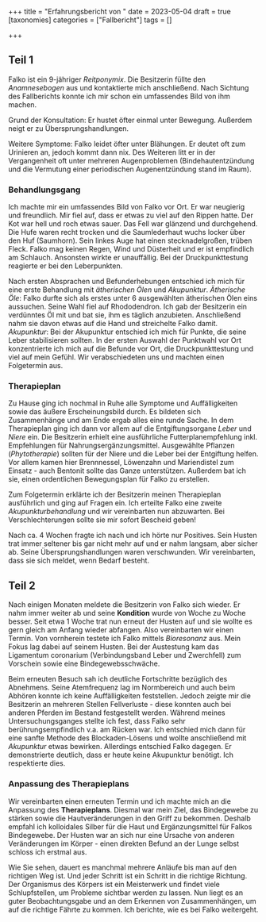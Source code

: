 +++
title = "Erfahrungsbericht von "
date = 2023-05-04
draft = true
[taxonomies]
categories = ["Fallbericht"]
tags = []

+++


<!-- more -->

## Teil 1

Falko ist ein 9-jähriger *Reitponymix*. Die Besitzerin füllte den *Anamnesebogen* aus und kontaktierte mich anschließend. Nach Sichtung des Fallberichts konnte ich mir schon ein umfassendes Bild von ihm machen.

Grund der Konsultation: Er hustet öfter einmal unter Bewegung. Außerdem neigt er zu Übersprungshandlungen.

Weitere Symptome: Falko leidet öfter unter Blähungen. Er deutet oft zum Urinieren an, jedoch kommt dann nix. Des Weiteren litt er in der Vergangenheit oft unter mehreren Augenproblemen (Bindehautentzündung und die Vermutung einer periodischen Augenentzündung stand im Raum).

### Behandlungsgang
Ich machte mir ein umfassendes Bild von Falko vor Ort. Er war neugierig und freundlich. Mir fiel auf, dass er etwas zu viel auf den Rippen hatte. Der Kot war hell und roch etwas sauer.  Das Fell war glänzend und durchgehend. Die Hufe waren recht trocken und die Saumlederhaut wuchs locker über den Huf (Saumhorn). Sein linkes Auge hat einen stecknadelgroßen, trüben Fleck. Falko mag keinen Regen, Wind und Düsterheit und er ist empfindlich am Schlauch. Ansonsten wirkte er unauffällig. Bei der Druckpunkttestung reagierte er bei den Leberpunkten. 

Nach ersten Absprachen und Befunderhebungen entschied ich mich für eine erste Behandlung mit *ätherischen Ölen* und *Akupunktur*. 
*Ätherische Öle*: Falko durfte sich als erstes unter 6 ausgewählten ätherischen Ölen eins aussuchen. Seine Wahl fiel auf Rhododendron. Ich gab der Besitzerin ein verdünntes Öl mit und bat sie, ihm es täglich anzubieten. Anschließend nahm sie davon etwas auf die Hand und streichelte Falko damit. 
*Akupunktur*: Bei der Akupunktur entschied ich mich für Punkte, die seine Leber stabilisieren sollten. In der ersten Auswahl der Punktwahl vor Ort konzentrierte ich mich auf die Befunde vor Ort, die Druckpunkttestung und viel auf mein Gefühl. 
Wir verabschiedeten uns und machten einen Folgetermin aus. 

### Therapieplan
Zu Hause ging ich nochmal in Ruhe alle Symptome und Auffälligkeiten sowie das äußere Erscheinungsbild durch. Es bildeten sich Zusammenhänge und am Ende ergab alles eine runde Sache. In dem Therapieplan ging ich dann vor allem auf die Entgiftungsorgane *Leber* und *Niere* ein. Die Besitzerin erhielt eine ausführliche Futterplanempfehlung inkl. Empfehlungen für Nahrungsergänzungsmittel. Ausgewählte Pflanzen (*Phytotherapie*) sollten für der Niere und die Leber bei der Entgiftung helfen. Vor allem kamen hier Brennnessel, Löwenzahn und Mariendistel zum Einsatz - auch Bentonit sollte das Ganze unterstützen. Außerdem bat ich sie, einen ordentlichen Bewegungsplan für Falko zu erstellen.

Zum Folgetermin erklärte ich der Besitzerin meinen Therapieplan ausführlich und ging auf Fragen ein. Ich erteilte Falko eine zweite *Akupunkturbehandlung* und wir vereinbarten nun abzuwarten. Bei Verschlechterungen sollte sie mir sofort Bescheid geben!

Nach ca. 4 Wochen fragte ich nach und ich hörte nur Positives. Sein Husten trat immer seltener bis gar nicht mehr auf und er nahm langsam, aber sicher ab. Seine Übersprungshandlungen waren verschwunden.
Wir vereinbarten, dass sie sich meldet, wenn Bedarf besteht. 

## Teil 2
Nach einigen Monaten meldete die Besitzerin von Falko sich wieder. Er nahm immer weiter ab und seine **Kondition** wurde von Woche zu Woche besser. 
Seit etwa 1 Woche trat nun erneut der Husten auf und sie wollte es gern gleich am Anfang wieder abfangen. 
Also vereinbarten wir einen Termin. Von vornherein testete ich Falko mittels *Bioresonanz* aus. Mein Fokus lag dabei auf seinem Husten. Bei der Austestung kam das Ligamentum coronarium (Verbindungsband Leber und Zwerchfell) zum Vorschein sowie eine Bindegewebsschwäche. 

Beim erneuten Besuch sah ich deutliche Fortschritte bezüglich des Abnehmens. Seine Atemfrequenz lag im Normbereich und auch beim Abhören konnte ich keine Auffälligkeiten feststellen. Jedoch zeigte mir die Besitzerin an mehreren Stellen Fellverluste - diese konnten auch bei anderen Pferden im Bestand festgestellt werden. 
Während meines Untersuchungsganges stellte ich fest, dass Falko sehr berührungsempfindlich v.a. am Rücken war. 
Ich entschied mich dann für eine sanfte Methode des Blockaden-Lösens und wollte anschließend mit *Akupunktur* etwas bewirken. Allerdings entschied Falko dagegen. Er demonstrierte deutlich, dass er heute keine Akupunktur benötigt. Ich respektierte dies. 

### Anpassung des Therapieplans

Wir vereinbarten einen erneuten Termin und ich machte mich an die Anpassung des **Therapieplans**. 
Diesmal war mein Ziel, das Bindegewebe zu stärken sowie die Hautveränderungen in den Griff zu bekommen. Deshalb empfahl ich kolloidales Silber für die Haut und Ergänzungsmittel für Falkos Bindegewebe. Der Husten war an sich nur eine Ursache von anderen Veränderungen im Körper - einen direkten Befund an der Lunge selbst schloss ich erstmal aus. 

Wie Sie sehen, dauert es manchmal mehrere Anläufe bis man auf den richtigen Weg ist. Und jeder Schritt ist ein Schritt in die richtige Richtung. Der Organismus des Körpers ist ein Meisterwerk und findet viele Schlupfstellen, um Probleme sichtbar werden zu lassen. Nun liegt es an guter Beobachtungsgabe und an dem Erkennen von Zusammenhängen, um auf die richtige Fährte zu kommen. 
Ich berichte, wie es bei Falko weitergeht.
